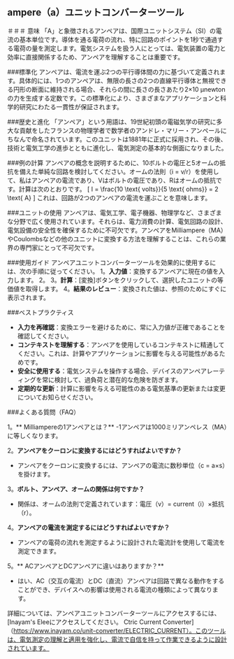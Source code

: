 ## ampere（a）ユニットコンバーターツール

＃＃＃ 意味
「A」と象徴されるアンペアは、国際ユニットシステム（SI）の電流の基本単位です。導体を通る電荷の流れ、特に回路のポイントを1秒で通過する電荷の量を測定します。電気システムを扱う人にとっては、電気装置の電力と効率に直接関係するため、アンペアを理解することは重要です。

###標準化
アンペアは、電流を運ぶ2つの平行導体間の力に基づいて定義されます。具体的には、1つのアンペアは、無限の長さの2つの直線平行導体と無視できる円形の断面に維持される場合、それらの間に長さの長さあたり2×10 µnewtonの力を生成する定数です。この標準化により、さまざまなアプリケーションと科学的研究にわたる一貫性が保証されます。

###歴史と進化
「アンペア」という用語は、19世紀初頭の電磁気学の研究に多大な貢献をしたフランスの物理学者で数学者のアンドレ・マリー・アンペールにちなんで命名されています。このユニットは1881年に正式に採用され、その後、技術と電気工学の進歩とともに進化し、電気測定の基本的な側面になりました。

###例の計算
アンペアの概念を説明するために、10ボルトの電圧と5オームの抵抗を備えた単純な回路を検討してください。オームの法則（i = v/r）を使用して、私はアンペアの電流であり、Vはボルトの電圧であり、Rはオームの抵抗です。計算は次のとおりです。
\[ I = \frac{10 \text{ volts}}{5 \text{ ohms}} = 2 \text{ A} \]
これは、回路が2つのアンペアの電流を運ぶことを意味します。

###ユニットの使用
アンペアは、電気工学、電子機器、物理学など、さまざまな分野で広く使用されています。それらは、電力消費の計算、電気回路の設計、電気設備の安全性を確保するために不可欠です。アンペアをMilliampere（MA）やCoulombsなどの他のユニットに変換する方法を理解することは、これらの業界の専門家にとって不可欠です。

###使用ガイド
アンペアユニットコンバーターツールを効果的に使用するには、次の手順に従ってください。
1。**入力値**：変換するアンペアに現在の値を入力します。
2。
3。**計算**：[変換]ボタンをクリックして、選択したユニットの等価値を取得します。
4。**結果のレビュー**：変換された値は、参照のためにすぐに表示されます。

###ベストプラクティス
-  **入力を再確認**：変換エラーを避けるために、常に入力値が正確であることを確認してください。
-  **コンテキストを理解する**：アンペアを使用しているコンテキストに精通してください。これは、計算やアプリケーションに影響を与える可能性があるためです。
-  **安全に使用する**：電気システムを操作する場合、デバイスのアンペアレーティングを常に検討して、過負荷と潜在的な危険を防ぎます。
-  **定期的な更新**：計算に影響を与える可能性のある電気基準の更新または変更についてお知らせください。

###よくある質問（FAQ）

1。** Milliampereの1アンペアとは？**
-1アンペアは1000ミリアンペレス（MA）に等しくなります。

2。**アンペアをクーロンに変換するにはどうすればよいですか？**
- アンペアをクーロンに変換するには、アンペアの電流に数秒単位（c = a×s）を掛けます。

3。**ボルト、アンペア、オームの関係は何ですか？**
- 関係は、オームの法則で定義されています：電圧（v）= current（i）×抵抗（r）。

4。**アンペアの電流を測定するにはどうすればよいですか？**
- アンペアの電荷の流れを測定するように設計された電流計を使用して電流を測定できます。

5。** ACアンペアとDCアンペアに違いはありますか？**
- はい、AC（交互の電流）とDC（直流）アンペアは回路で異なる動作をすることができ、デバイスへの影響は使用される電流の種類によって異なります。

詳細については、アンペアユニットコンバーターツールにアクセスするには、[Inayam's Eleeにアクセスしてください。 Ctric Current Converter]（https://www.inayam.co/unit-converter/ELECTRIC_CURRENT）。このツールは、電気測定の理解と適用を強化し、電流で自信を持って作業できるように設計されています。
